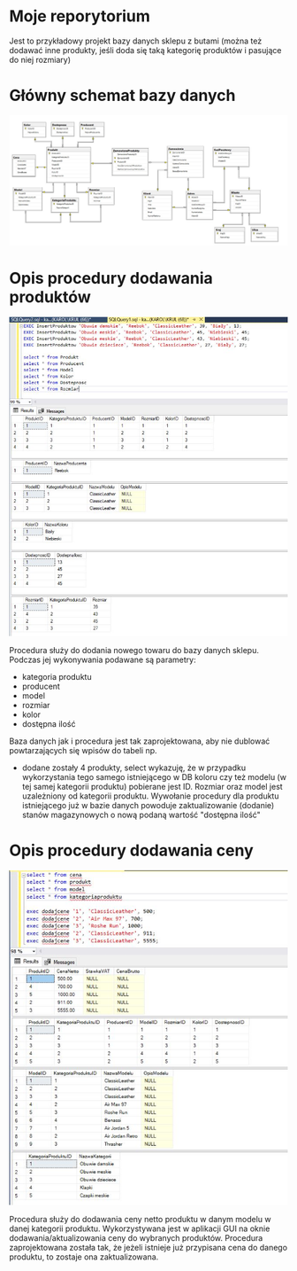 # Moje reporytorium
Jest to przykładowy projekt bazy danych sklepu z butami (można też dodawać inne produkty, jeśli doda się taką kategorię produktów i pasujące do niej rozmiary)

# Główny schemat bazy danych
![Example Image](schematbazydanych.JPG)

# Opis procedury dodawania produktów

![Example Image](Zdjęcia/dodawanieproduktow.JPG)

Procedura służy do dodania nowego towaru do bazy danych sklepu. Podczas jej wykonywania podawane są parametry:
- kategoria produktu
- producent
- model
- rozmiar
- kolor
- dostępna ilość

Baza danych jak i procedura jest tak zaprojektowana, aby nie dublować powtarzających się wpisów do tabeli np.
- dodane zostały 4 produkty, select wykazuję, że w przypadku wykorzystania tego samego istniejącego w DB koloru czy też modelu (w tej samej kategorii produktu) pobierane jest ID.
Rozmiar oraz model jest uzależniony od kategorii produktu.
Wywołanie procedury dla produktu istniejącego już w bazie danych powoduje zaktualizowanie (dodanie) stanów magazynowych o nową podaną wartość "dostępna ilość"

# Opis procedury dodawania ceny

![Example Image](Zdjęcia/proceduraceny.JPG)

Procedura służy do dodawania ceny netto produktu w danym modelu w danej kategorii produktu. Wykorzystywana jest w aplikacji GUI na oknie dodawania/aktualizowania ceny do wybranych produktów.
Procedura zaprojektowana została tak, że jeżeli istnieje już przypisana cena do danego produktu, to zostaje ona zaktualizowana.
